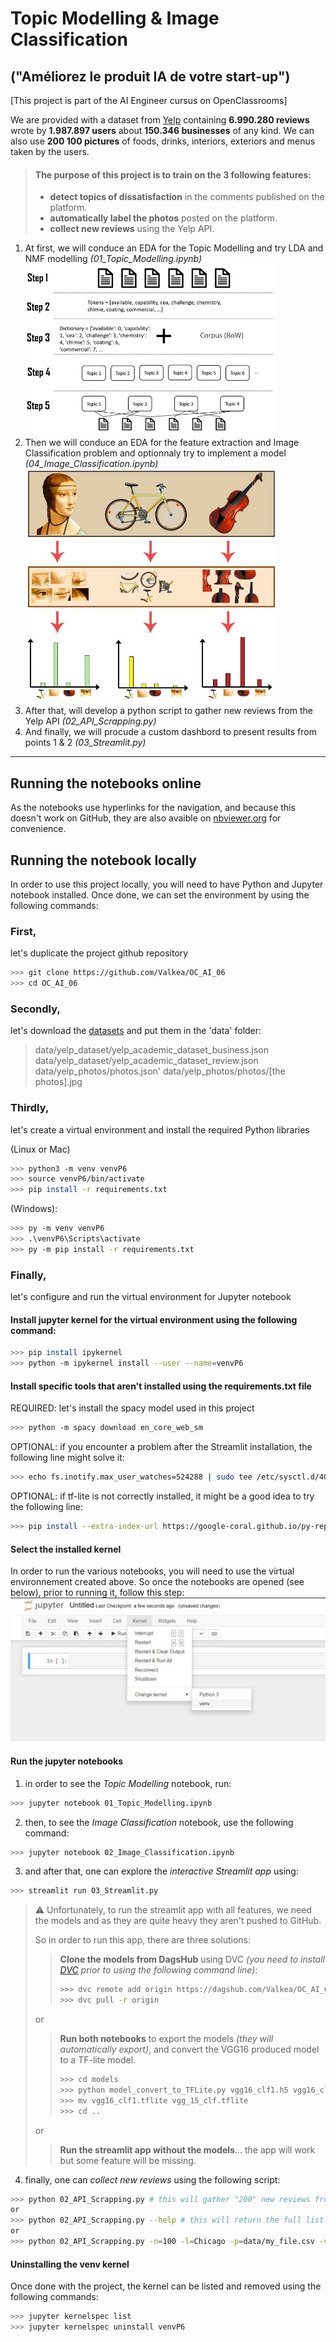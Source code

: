 # Topic Modelling & Image Classification
## ("Améliorez le produit IA de votre start-up")

[This project is part of the AI Engineer cursus on OpenClassrooms]

We are provided with a dataset from [Yelp](https://www.yelp.com/dataset) containing **6.990.280 reviews** wrote by **1.987.897 users** about **150.346 businesses** of any kind. We can also use **200 100 pictures** of foods, drinks, interiors, exteriors and menus taken by the users.

>#### The purpose of this project is to train on the 3 following features:
> - **detect topics of dissatisfaction** in the comments published on the platform.
> - **automatically label the photos** posted on the platform.
> - **collect new reviews** using the Yelp API.

1. At first, we will conduce an EDA for the Topic Modelling and try LDA and NMF modelling *(01_Topic_Modelling.ipynb)* <br><img src="medias/steps.png" alt="Topic Modelling steps" width="400"/>
2. Then we will conduce an EDA for the feature extraction and Image Classification problem and optionnaly try to implement a model *(04_Image_Classification.ipynb)* <br><img src="medias/bovw_process.jpeg" alt="Bag of Visual Words steps" width="400"/>
3. After that, will develop a python script to gather new reviews from the Yelp API *(02_API_Scrapping.py)*
4. And finally, we will procude a custom dashbord to present results from points 1 & 2 *(03_Streamlit.py)*

---


## Running the notebooks online

As the notebooks use hyperlinks for the navigation, and because this doesn't work on GitHub, they are also avaible on [nbviewer.org](https://nbviewer.org/github/Valkea/OC_AI_06/tree/main/) for convenience.

## Running the notebook locally

In order to use this project locally, you will need to have Python and Jupyter notebook installed.
Once done, we can set the environment by using the following commands:

### First, 
let's duplicate the project github repository

```bash
>>> git clone https://github.com/Valkea/OC_AI_06
>>> cd OC_AI_06
```

### Secondly,
let's download the [datasets](https://www.yelp.com/dataset) and put them in the 'data' folder:
> data/yelp_dataset/yelp_academic_dataset_business.json
> data/yelp_dataset/yelp_academic_dataset_review.json
> data/yelp_photos/photos.json'
> data/yelp_photos/photos/[the photos].jpg

### Thirdly,
let's create a virtual environment and install the required Python libraries

(Linux or Mac)
```bash
>>> python3 -m venv venvP6
>>> source venvP6/bin/activate
>>> pip install -r requirements.txt
```

(Windows):
```bash
>>> py -m venv venvP6
>>> .\venvP6\Scripts\activate
>>> py -m pip install -r requirements.txt
```

### Finally,
let's configure and run the virtual environment for Jupyter notebook


#### Install jupyter kernel for the virtual environment using the following command:

```bash
>>> pip install ipykernel
>>> python -m ipykernel install --user --name=venvP6
```

#### Install specific tools that aren't installed using the requirements.txt file

REQUIRED: let's install the spacy model used in this project
```bash
>>> python -m spacy download en_core_web_sm
```

OPTIONAL: if you encounter a problem after the Streamlit installation, the following line might solve it:
```bash
>>> echo fs.inotify.max_user_watches=524288 | sudo tee /etc/sysctl.d/40-max-user-watches.conf && sudo sysctl --system
```

OPTIONAL: if tf-lite is not correctly installed, it might be a good idea to try the following line:
```bash
>>> pip install --extra-index-url https://google-coral.github.io/py-repo/ tflite_runtime
```

#### Select the installed kernel

In order to run the various notebooks, you will need to use the virtual environnement created above.
So once the notebooks are opened (see below), prior to running it, follow this step:
![alt text](medias/venv_selection.png)

#### Run the jupyter notebooks

1. in order to see the *Topic Modelling* notebook, run:
```bash
>>> jupyter notebook 01_Topic_Modelling.ipynb
```

2. then, to see the *Image Classification* notebook, use the following command:
```bash
>>> jupyter notebook 02_Image_Classification.ipynb
```

3. and after that, one can explore the *interactive Streamlit app* using:
```bash
>>> streamlit run 03_Streamlit.py
```

> ⚠️ Unfortunately, to run the streamlit app with all features, we need the models and as they are quite heavy they aren't pushed to GitHub.
>
> So in order to run this app, there are three solutions:
>
>> **Clone the models from DagsHub** using DVC *(you need to install [DVC](https://dvc.org) prior to using the following command line)*:
>> ```bash
>> >>> dvc remote add origin https://dagshub.com/Valkea/OC_AI_06.dvc
>> >>> dvc pull -r origin
>> ```
>
> or
>
>> **Run both notebooks** to export the models *(they will automatically export)*, and convert the VGG16 produced model to a TF-lite model.
>> ```bash
>> >>> cd models
>> >>> python model_convert_to_TFLite.py vgg16_clf1.h5 vgg16_clf1.epochXX-categorical_accuracyX.XX.hdf5 # replace XX with the best produced model values
>> >>> mv vgg16_clf1.tflite vgg_15_clf.tflite
>> >>> cd ..
>> ```
>
> or
> 
>> **Run the streamlit app without the models**... the app will work but some feature will be missing.

4. finally, one can *collect new reviews* using the following script:
```bash
>>> python 02_API_Scrapping.py # this will gather "200" new reviews from "France" and save them to "data/api_export.csv"
or
>>> python 02_API_Scrapping.py --help # this will return the full list of available parameters
or
>>> python 02_API_Scrapping.py -n=100 -l=Chicago -p=data/my_file.csv -v=3 # This is an example
```

#### Uninstalling the venv kernel
Once done with the project, the kernel can be listed and removed using the following commands:

```bash
>>> jupyter kernelspec list
>>> jupyter kernelspec uninstall venvP6
```

